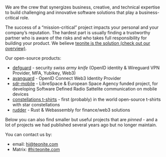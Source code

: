 We are the crew that synergizes business, creative, and technical expertise to build challenging and innovative software solutions that play a business-critical role.

The success of a “mission-critical” project impacts your personal and your company’s reputation. The hardest part is usually finding a trustworthy partner who is aware of the risks and who takes full
responsibility for building your product. We believe [teonite is the solution (check out our overview)](https://bit.ly/teonite-overview).

Our open-source products:

- [defguard](https://github.com/defguard/defguard/) - security *swiss army knife* (OpenID identity & Wireguard VPN Provider, MFA, Yubikey, Web3)
- [avanguard](https://github.com/defguard/avanguard/) - OpenID Connect Web3 Identity Provider
- [sdr-mobile](https://gitlab.com/librespacefoundation/sdrmakerspace/sdr-mobile) - LibreSpace & European Space Agency funded project, for developing Software Defined Radio Sattelite communication on mobile devices
- [constellations t-shirts](https://github.com/teonite/t-shirts) - first (probably) in the world open-source t-shirts with star constellations
- [rudder](https://rudder.foundation) - Rust & Webassembly for finance/web3 solutions

Below you can also find smaller but useful projects that are *pinned* - and a lot of projects we had published several years ago but no longer maintain.

You can contact us by:
- email: hi@teonite.com
- Matrix: [#hi:teonite.com](https://matrix.to/#/#hi:teonite.com)
